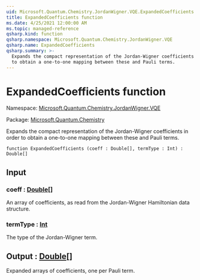 ```yaml
---
uid: Microsoft.Quantum.Chemistry.JordanWigner.VQE.ExpandedCoefficients
title: ExpandedCoefficients function
ms.date: 4/25/2021 12:00:00 AM
ms.topic: managed-reference
qsharp.kind: function
qsharp.namespace: Microsoft.Quantum.Chemistry.JordanWigner.VQE
qsharp.name: ExpandedCoefficients
qsharp.summary: >-
  Expands the compact representation of the Jordan-Wigner coefficients in order
  to obtain a one-to-one mapping between these and Pauli terms.
---
```


# ExpandedCoefficients function

Namespace: [Microsoft.Quantum.Chemistry.JordanWigner.VQE](xref:Microsoft.Quantum.Chemistry.JordanWigner.VQE)

Package: [Microsoft.Quantum.Chemistry](https://nuget.org/packages/Microsoft.Quantum.Chemistry)


Expands the compact representation of the Jordan-Wigner coefficients in orderto obtain a one-to-one mapping between these and Pauli terms.

```qsharp
function ExpandedCoefficients (coeff : Double[], termType : Int) : Double[]
```


## Input

### coeff : [Double](xref:microsoft.quantum.qsharp.valueliterals#double-literals)[]

An array of coefficients, as read from the Jordan-Wigner Hamiltonian data structure.


### termType : [Int](xref:microsoft.quantum.qsharp.valueliterals#int-literals)

The type of the Jordan-Wigner term.



## Output : [Double](xref:microsoft.quantum.qsharp.valueliterals#double-literals)[]

Expanded arrays of coefficients, one per Pauli term.